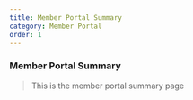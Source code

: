 ```yaml
---
title: Member Portal Summary
category: Member Portal
order: 1
---
```


### Member Portal Summary

> This is the member portal summary page
